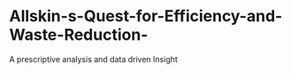 # Allskin-s-Quest-for-Efficiency-and-Waste-Reduction-
A prescriptive analysis and data driven Insight

